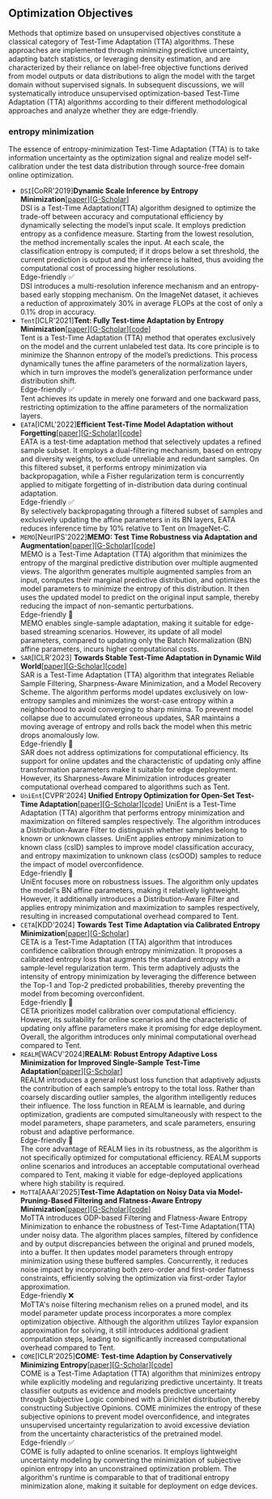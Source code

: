 ## Optimization Objectives
Methods that optimize based on unsupervised objectives constitute a classical category of Test-Time Adaptation (TTA) algorithms. These approaches are implemented through minimizing predictive uncertainty, adapting batch statistics, or leveraging density estimation, and are characterized by their reliance on label-free objective functions derived from model outputs or data distributions to align the model with the target domain without supervised signals. In subsequent discussions, we will systematically introduce unsupervised optimization-based Test-Time Adaptation (TTA) algorithms according to their different methodological approaches and analyze whether they are edge-friendly.
### entropy minimization
The essence of entropy-minimization Test-Time Adaptation (TTA) is to take information uncertainty as the optimization signal and realize model self-calibration under the test data distribution through source-free domain online optimization.  
- `DSI`[CoRR'2019]**Dynamic Scale Inference by Entropy Minimization**[[paper](https://arxiv.org/pdf/1908.03182)][[G-Scholar](https://scholar.google.com/scholar?hl=en&as_sdt=0%2C5&q=Dynamic+Scale+Inference+by+Entropy+Minimization&btnG=)]            
DSI is a Test-Time Adaptation(TTA) algorithm designed to optimize the trade-off between accuracy and computational efficiency by dynamically selecting the model’s input scale. It employs prediction entropy as a confidence measure. Starting from the lowest resolution, the method incrementally scales the input. At each scale, the classification entropy is computed; if it drops below a set threshold, the current prediction is output and the inference is halted, thus avoiding the computational cost of processing higher resolutions.   
Edge-friendly&nbsp;✅   
DSI introduces a multi-resolution inference mechanism and an entropy-based early stopping mechanism. On the ImageNet dataset, it achieves a reduction of approximately 30% in average FLOPs at the cost of only a 0.1% drop in accuracy.
- `Tent`[ICLR'2021]**Tent: Fully Test-time Adaptation by Entropy Minimization**[[paper](https://arxiv.org/abs/2006.10726)][[G-Scholar](https://scholar.google.com/scholar?hl=en&as_sdt=0%2C5&q=Tent%3A+Fully+Test-time+Adaptation+by+Entropy+Minimization&btnG=)][[code](https://github.com/DequanWang/tent)]  
Tent is a Test-Time Adaptation (TTA) method that operates exclusively on the model and the current unlabeled test data. Its core principle is to minimize the Shannon entropy of the model’s predictions. This process dynamically tunes the affine parameters of the normalization layers, which in turn improves the model’s generalization performance under distribution shift.  
Edge-friendly&nbsp;✅   
Tent achieves its update in merely one forward and one backward pass, restricting optimization to the affine parameters of the normalization layers.
- `EATA`[ICML'2022]**Efficient Test-Time Model Adaptation without Forgetting**[[paper](https://proceedings.mlr.press/v162/niu22a.html)][[G-Scholar](https://scholar.google.com/scholar?hl=en&as_sdt=0%2C5&q=Efficient+Test-Time+Model+Adaptation+without+Forgetting&btnG=)][[code](https://github.com/mr-eggplant/EATA)]   
EATA is a test-time adaptation method that selectively updates a refined sample subset. It employs a dual-filtering mechanism, based on entropy and diversity weights, to exclude unreliable and redundant samples. On this filtered subset, it performs entropy minimization via backpropagation, while a Fisher regularization term is concurrently applied to mitigate forgetting of in-distribution data during continual adaptation.  
Edge-friendly&nbsp;✅  
By selectively backpropagating through a filtered subset of samples and exclusively updating the affine parameters in its BN layers, EATA reduces inference time by 10% relative to Tent on ImageNet-C.
- `MEMO`[NeurIPS'2022]**MEMO: Test Time Robustness via Adaptation and Augmentation**[[paper](https://proceedings.neurips.cc/paper_files/paper/2022/file/fc28053a08f59fccb48b11f2e31e81c7-Paper-Conference.pdf)][[G-Scholar](https://scholar.google.com/scholar?hl=en&as_sdt=0%2C5&q=MEMO%3A+Test+Time+Robustness+via+Adaptation+and+Augmentation&btnG=)][[code](https://github.com/zhangmarvin/memo)]   
MEMO is a Test-Time Adaptation (TTA) algorithm that minimizes the entropy of the marginal predictive distribution over multiple augmented views. The algorithm generates multiple augmented samples from an input, computes their marginal predictive distribution, and optimizes the model parameters to minimize the entropy of this distribution. It then uses the updated model to predict on the original input sample, thereby reducing the impact of non-semantic perturbations.   
Edge-friendly&nbsp;🔶   
MEMO enables single-sample adaptation, making it suitable for edge-based streaming scenarios. However, its update of all model parameters, compared to updating only the Batch Normalization (BN) affine parameters, incurs higher computational costs.
- `SAR`[ICLR'2023] **Towards Stable Test-Time Adaptation in Dynamic Wild World**[[paper](https://openreview.net/pdf?id=g2YraF75Tj)][[G-Scholar](https://scholar.google.com/scholar?hl=en&as_sdt=0%2C5&q=TOWARDS+STABLE+TEST-TIME+ADAPTATION+INDYNAMIC+WILD+WORLD&btnG=)][[code](https://github.com/mr-eggplant/SAR)]   
SAR is a Test-Time Adaptation (TTA) algorithm that integrates Reliable Sample Filtering, Sharpness-Aware Minimization, and a Model Recovery Scheme. The algorithm performs model updates exclusively on low-entropy samples and minimizes the worst-case entropy within a neighborhood to avoid converging to sharp minima. To prevent model collapse due to accumulated erroneous updates, SAR maintains a moving average of entropy and rolls back the model when this metric drops anomalously low.   
Edge-friendly&nbsp;🔶   
SAR does not address optimizations for computational efficiency. Its support for online updates and the characteristic of updating only affine transformation parameters make it suitable for edge deployment. However, its Sharpness-Aware Minimization introduces greater computational overhead compared to algorithms such as Tent.
- `UniEnt`[CVPR'2024] **Unified Entropy Optimization for Open-Set Test-Time Adaptation**[[paper](https://openaccess.thecvf.com/content/CVPR2024/papers/Gao_Unified_Entropy_Optimization_for_Open-Set_Test-Time_Adaptation_CVPR_2024_paper.pdf)][[G-Scholar](https://scholar.google.com/scholar?hl=en&as_sdt=0%2C5&q=Unified+Entropy+Optimization+for+Open-Set+Test-Time+Adaptation&btnG=)][[code](https://github.com/gaozhengqing/UniEnt)]
UniEnt is a Test-Time Adaptation (TTA) algorithm that performs entropy minimization and maximization on filtered samples respectively. The algorithm introduces a Distribution-Aware Filter to distinguish whether samples belong to known or unknown classes. UniEnt applies entropy minimization to known class (csID) samples to improve model classification accuracy, and entropy maximization to unknown class (csOOD) samples to reduce the impact of model overconfidence.   
Edge-friendly&nbsp;🔶   
UniEnt focuses more on robustness issues. The algorithm only updates the model's BN affine parameters, making it relatively lightweight. However, it additionally introduces a Distribution-Aware Filter and applies entropy minimization and maximization to samples respectively, resulting in increased computational overhead compared to Tent.
- `CETA`[KDD'2024] **Towards Test Time Adaptation via Calibrated Entropy Minimization**[[paper](https://dl.acm.org/doi/abs/10.1145/3637528.3671672?casa_token=REFEvs1wo2YAAAAA:x6mQ_bHG2MIY0buTx-yluLi1ANP0GDVOoFcNI_hfZfn_RBZPof1LbJdQz7UM45lU2NOEqEj7O0WWwA)][[G-Scholar](https://scholar.google.com/scholar?hl=en&as_sdt=0%2C5&q=Towards+Test+Time+Adaptation+via+Calibrated+Entropy+Minimization&btnG=)]   
CETA is a Test-Time Adaptation (TTA) algorithm that introduces confidence calibration through entropy minimization. It proposes a calibrated entropy loss that augments the standard entropy with a sample-level regularization term. This term adaptively adjusts the intensity of entropy minimization by leveraging the difference between the Top-1 and Top-2 predicted probabilities, thereby preventing the model from becoming overconfident.     
Edge-friendly&nbsp;🔶   
CETA prioritizes model calibration over computational efficiency. However, its suitability for online scenarios and the characteristic of updating only affine parameters make it promising for edge deployment. Overall, the algorithm introduces only minimal computational overhead compared to Tent.
- `REALM`[WACV'2024]**REALM: Robust Entropy Adaptive Loss Minimization for Improved Single-Sample Test-Time Adaptation**[[paper](https://openaccess.thecvf.com/content/WACV2024/papers/Seto_REALM_Robust_Entropy_Adaptive_Loss_Minimization_for_Improved_Single-Sample_Test-Time_WACV_2024_paper.pdf)][[G-Scholar](https://scholar.google.com/scholar?hl=en&as_sdt=0%2C5&q=REALM%3A+Robust+Entropy+Adaptive+Loss+Minimization+for+Improved+Single-Sample+Test-Time+Adaptation&btnG=)]      
REALM introduces a general robust loss function that adaptively adjusts the contribution of each sample’s entropy to the total loss. Rather than coarsely discarding outlier samples, the algorithm intelligently reduces their influence. The loss function in REALM is learnable, and during optimization, gradients are computed simultaneously with respect to the model parameters, shape parameters, and scale parameters, ensuring robust and adaptive performance.     
Edge-friendly&nbsp;🔶     
The core advantage of REALM lies in its robustness, as the algorithm is not specifically optimized for computational efficiency. REALM supports online scenarios and introduces an acceptable computational overhead compared to Tent, making it viable for edge-deployed applications where high stability is required.
- `MoTTA`[AAAI'2025]**Test-Time Adaptation on Noisy Data via Model-Pruning-Based Filtering and Flatness-Aware Entropy Minimization**[[paper](https://ojs.aaai.org/index.php/AAAI/article/view/33179)][[G-Scholar](https://scholar.google.com/scholar?hl=en&as_sdt=0%2C5&q=Test-Time+Adaptation+on+Noisy+Data+via+Model-Pruning-Based+Filtering+and+Flatness-Aware+Entropy+Minimization&btnG=)][[code](https://github.com/XingzhiZhou/MoTTA)]   
MoTTA introduces ODP-based Filtering and Flatness-Aware Entropy Minimization to enhance the robustness of Test-Time Adaptation(TTA) under noisy data. The algorithm places samples, filtered by confidence and by output discrepancies between the original and pruned models, into a buffer. It then updates model parameters through entropy minimization using these buffered samples. Concurrently, it reduces noise impact by incorporating both zero-order and first-order flatness constraints, efficiently solving the optimization via first-order Taylor approximation.   
Edge-friendly&nbsp;❌   
MoTTA's noise filtering mechanism relies on a pruned model, and its model parameter update process incorporates a more complex optimization objective. Although the algorithm utilizes Taylor expansion approximation for solving, it still introduces additional gradient computation steps, leading to significantly increased computational overhead compared to Tent.
- `COME`[ICLR'2025]**COME: Test-time Adaption by Conservatively Minimizing Entropy**[[paper](https://openreview.net/pdf?id=506BjJ1ziZ)][[G-Scholar](https://scholar.google.com/scholar?hl=en&as_sdt=0%2C5&q=COME%3A+TEST-TIME+ADAPTION+BY+CONSERVATIVELYMINIMIZING+ENTROPY&btnG=)][[code](https://github.com/BlueWhaleLab/COME)]\
COME is a Test-Time Adaptation (TTA) algorithm that minimizes entropy while explicitly modeling and regularizing predictive uncertainty. It treats classifier outputs as evidence and models predictive uncertainty through Subjective Logic combined with a Dirichlet distribution, thereby constructing Subjective Opinions. COME minimizes the entropy of these subjective opinions to prevent model overconfidence, and integrates unsupervised uncertainty regularization to avoid excessive deviation from the uncertainty characteristics of the pretrained model.\
Edge-friendly&nbsp;✅\
COME is fully adapted to online scenarios. It employs lightweight uncertainty modeling by converting the minimization of subjective opinion entropy into an unconstrained optimization problem. The algorithm's runtime is comparable to that of traditional entropy minimization alone, making it suitable for deployment on edge devices.






